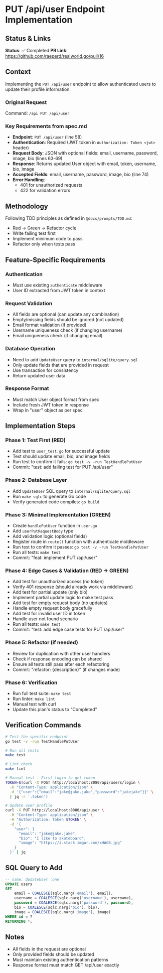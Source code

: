 # PUT /api/user Endpoint Implementation

## Status & Links

**Status**: ✅ Completed
**PR Link**: https://github.com/raeperd/realworld.go/pull/16

## Context

Implementing the `PUT /api/user` endpoint to allow authenticated users to update their profile information.

### Original Request
Command: `/api PUT /api/user`

### Key Requirements from spec.md
- **Endpoint**: `PUT /api/user` (line 58)
- **Authentication**: Required (JWT token in `Authorization: Token <jwt>` header)
- **Request Body**: JSON with optional fields: email, username, password, image, bio (lines 63-69)
- **Response**: Returns updated User object with email, token, username, bio, image
- **Accepted Fields**: email, username, password, image, bio (line 74)
- **Error Handling**:
  - 401 for unauthorized requests
  - 422 for validation errors

## Methodology

Following TDD principles as defined in `@docs/prompts/TDD.md`:
- Red → Green → Refactor cycle
- Write failing test first
- Implement minimum code to pass
- Refactor only when tests pass

## Feature-Specific Requirements

### Authentication
- Must use existing `authenticate` middleware
- User ID extracted from JWT token in context

### Request Validation
- All fields are optional (can update any combination)
- Empty/missing fields should be ignored (not updated)
- Email format validation (if provided)
- Username uniqueness check (if changing username)
- Email uniqueness check (if changing email)

### Database Operation
- Need to add `UpdateUser` query to `internal/sqlite/query.sql`
- Only update fields that are provided in request
- Use transaction for consistency
- Return updated user data

### Response Format
- Must match User object format from spec
- Include fresh JWT token in response
- Wrap in "user" object as per spec

## Implementation Steps

### Phase 1: Test First (RED)

- Add test to `user_test.go` for successful update
- Test should update email, bio, and image fields
- Run test to confirm it fails: `go test -v -run TestHandlePutUser`
- Commit: "test: add failing test for PUT /api/user"

### Phase 2: Database Layer

- Add `UpdateUser` SQL query to `internal/sqlite/query.sql`
- Run `make sqlc` to generate Go code
- Verify generated code compiles: `go build`

### Phase 3: Minimal Implementation (GREEN)

- Create `handlePutUser` function in `user.go`
- Add `userPutRequestBody` type
- Add validation logic (optional fields)
- Register route in `route()` function with authenticate middleware
- Run test to confirm it passes: `go test -v -run TestHandlePutUser`
- Run all tests: `make test`
- Commit: "feat: implement PUT /api/user"

### Phase 4: Edge Cases & Validation (RED → GREEN)

- Add test for unauthorized access (no token)
- Verify 401 response (should already work via middleware)
- Add test for partial update (only bio)
- Implement partial update logic to make test pass
- Add test for empty request body (no updates)
- Handle empty request body gracefully
- Add test for invalid user ID in token
- Handle user not found scenario
- Run all tests: `make test`
- Commit: "test: add edge case tests for PUT /api/user"

### Phase 5: Refactor (if needed)

- Review for duplication with other user handlers
- Check if response encoding can be shared
- Ensure all tests still pass after each refactoring
- Commit: "refactor: {description}" (if changes made)

### Phase 6: Verification

- Run full test suite: `make test`
- Run linter: `make lint`
- Manual test with curl
- Update this plan's status to "Completed"

## Verification Commands

```bash
# Test the specific endpoint
go test -v -run TestHandlePutUser

# Run all tests
make test

# Lint check
make lint

# Manual test - First login to get token
TOKEN=$(curl -X POST http://localhost:8080/api/users/login \
  -H "Content-Type: application/json" \
  -d '{"user":{"email":"jake@jake.jake","password":"jakejake"}}' \
  | jq -r '.token')

# Update user profile
curl -X PUT http://localhost:8080/api/user \
  -H "Content-Type: application/json" \
  -H "Authorization: Token $TOKEN" \
  -d '{
    "user": {
      "email": "jake@jake.jake",
      "bio": "I like to skateboard",
      "image": "https://i.stack.imgur.com/xHWG8.jpg"
    }
  }' | jq
```

## SQL Query to Add

```sql
-- name: UpdateUser :one
UPDATE users
SET
    email = COALESCE(sqlc.narg('email'), email),
    username = COALESCE(sqlc.narg('username'), username),
    password = COALESCE(sqlc.narg('password'), password),
    bio = COALESCE(sqlc.narg('bio'), bio),
    image = COALESCE(sqlc.narg('image'), image)
WHERE id = ?
RETURNING *;
```

## Notes

- All fields in the request are optional
- Only provided fields should be updated
- Must maintain existing authentication patterns
- Response format must match GET /api/user exactly
